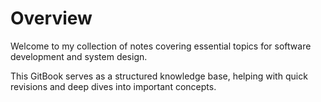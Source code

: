 # Overview

Welcome to my collection of notes covering essential topics for software development and system design.

This GitBook serves as a structured knowledge base, helping with quick revisions and deep dives into important concepts.
